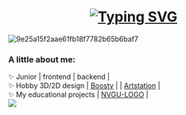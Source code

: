 <h1 align="center"><a href="https://git.io/typing-svg"><img src="https://readme-typing-svg.herokuapp.com?font=Fira+Code&weight=100&size=50&pause=1000&color=F7EBA5&width=500&height=80&lines=Hello%2C+world!+%5E-%5E" alt="Typing SVG" /></a></h1>

<!--
**Lesyalys/Lesyalys** is a ✨ _special_ ✨ repository because its `README.md` (this file) appears on your GitHub profile.-->

![9e25a15f2aae61fb18f7782b65b6baf7](https://github.com/user-attachments/assets/ae012678-354e-4495-9af8-859b19e757bd)

<h3>A little about me:</h3>
✨ Junior | frontend | backend |<br>
✨ Hobby 3D/2D design | <a href="https://boosty.to/lesinka">Boosty</a> | | <a href ="https://www.artstation.com/lesssya4">Artstation</a> |<br>
✨ My educational projects | <a href="https://github.com/Lesyalys/NVGU-LOGO">NVGU-LOGO</a> |<br>
<img src="https://platane.me/snk/Lesyalys">
